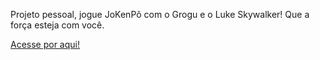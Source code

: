 Projeto pessoal, jogue JoKenPô com o Grogu e o Luke Skywalker!
Que a força esteja com você.

<a href="jokenpo-eosin-one.vercel.app">Acesse por aqui!</a>

